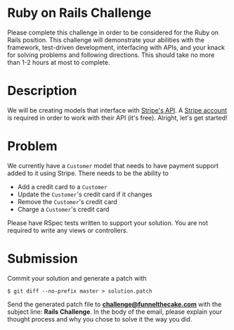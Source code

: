 # Ruby on Rails Challenge

Please complete this challenge in order to be considered for the Ruby on Rails position. This challenge will demonstrate your abilities with the framework, test-driven development, interfacing with APIs, and your knack for solving problems and following directions. This should take no more than 1-2 hours at most to complete.

# Description

We will be creating models that interface with [Stripe's API](https://stripe.com/docs/api). A [Stripe account](https://dashboard.stripe.com/register) is required in order to work with their API (it's free). Alright, let's get started!

# Problem

We currently have a `Customer` model that needs to have payment support added to it using Stripe. There needs to be the ability to 

- Add a credit card to a `Customer`
- Update the `Customer`'s credit card if it changes
- Remove the `Customer`'s credit card
- Charge a `Customer`'s credit card 

Please have RSpec tests written to support your solution. You are not required to write any views or controllers.

# Submission

Commit your solution and generate a patch with

```
$ git diff --no-prefix master > solution.patch
```

Send the generated patch file to **challenge@funnelthecake.com** with the subject line: **Rails Challenge**. In the body of the email, please explain your thought process and why you chose to solve it the way you did.
